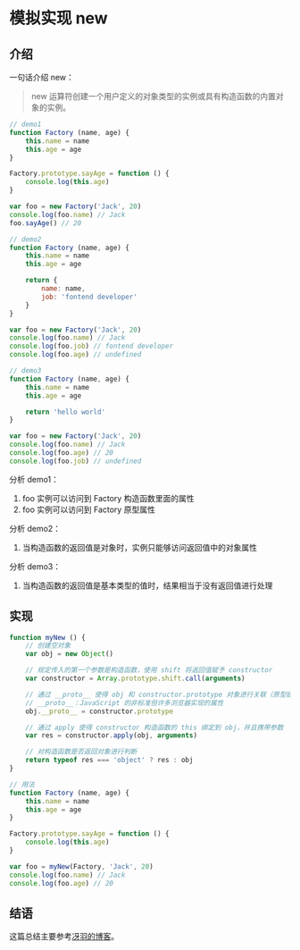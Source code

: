# 模拟实现 new

## 介绍
一句话介绍 new：
> new 运算符创建一个用户定义的对象类型的实例或具有构造函数的内置对象的实例。

```js
// demo1
function Factory (name, age) {
    this.name = name
    this.age = age
}

Factory.prototype.sayAge = function () {
    console.log(this.age)
}

var foo = new Factory('Jack', 20)
console.log(foo.name) // Jack
foo.sayAge() // 20

// demo2
function Factory (name, age) {
    this.name = name
    this.age = age

    return {
        name: name,
        job: 'fontend developer'
    }
}

var foo = new Factory('Jack', 20)
console.log(foo.name) // Jack
console.log(foo.job) // fontend developer
console.log(foo.age) // undefined

// demo3
function Factory (name, age) {
    this.name = name
    this.age = age

    return 'hello world'
}

var foo = new Factory('Jack', 20)
console.log(foo.name) // Jack
console.log(foo.age) // 20
console.log(foo.job) // undefined
```

分析 demo1：
1. foo 实例可以访问到 Factory 构造函数里面的属性
2. foo 实例可以访问到 Factory 原型属性

分析 demo2：
1. 当构造函数的返回值是对象时，实例只能够访问返回值中的对象属性

分析 demo3：
1. 当构造函数的返回值是基本类型的值时，结果相当于没有返回值进行处理

## 实现
```js
function myNew () {
    // 创建空对象
    var obj = new Object()

    // 规定传入的第一个参数是构造函数，使用 shift 将返回值赋予 constructor
    var constructor = Array.prototype.shift.call(arguments)

    // 通过 __proto__ 使得 obj 和 constructor.prototype 对象进行关联（原型链）
    // __proto__：JavaScript 的非标准但许多浏览器实现的属性
    obj.__proto__ = constructor.prototype

    // 通过 apply 使得 constructor 构造函数的 this 绑定到 obj，并且携带参数
    var res = constructor.apply(obj, arguments)

    // 对构造函数是否返回对象进行判断
    return typeof res === 'object' ? res : obj
}

// 用法
function Factory (name, age) {
    this.name = name
    this.age = age
}

Factory.prototype.sayAge = function () {
    console.log(this.age)
}

var foo = myNew(Factory, 'Jack', 20)
console.log(foo.name) // Jack
console.log(foo.age) // 20
```

## 结语

这篇总结主要参考[冴羽的博客](https://github.com/mqyqingfeng/Blog/issues/13)。